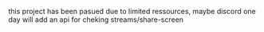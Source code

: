 this project has been pasued due to limited ressources, maybe discord one day will add an api for cheking streams/share-screen
